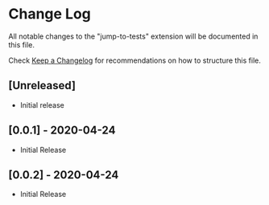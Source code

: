 # Change Log

All notable changes to the "jump-to-tests" extension will be documented in this file.

Check [Keep a Changelog](http://keepachangelog.com/) for recommendations on how to structure this file.

## [Unreleased]

- Initial release

## [0.0.1] - 2020-04-24

- Initial Release

## [0.0.2] - 2020-04-24

- Initial Release
